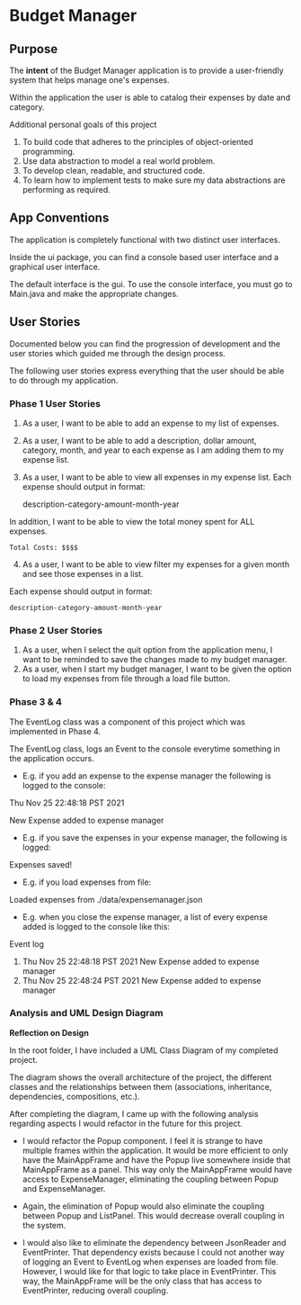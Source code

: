 # Budget Manager

## Purpose
The **intent** of the Budget Manager application is to provide a 
user-friendly system that helps manage one's expenses. 

Within the application the user is able to catalog their expenses by date and category.  

Additional personal goals of this project
1. To build code that adheres to the principles of object-oriented programming.
2. Use data abstraction to model a real world problem. 
3. To develop clean, readable, and structured code. 
4. To learn how to implement tests to make sure my data abstractions are performing
as required. 

## App Conventions
The application is completely functional with two distinct user interfaces.

Inside the ui package, you can find a console based user interface and a 
graphical user interface. 

The default interface is the gui. To use the console
interface, you must go to Main.java and make the appropriate changes.


## User Stories

Documented below you can find the progression of development and 
the user stories which guided me through the design process. 

The following user stories express everything that the user should be able to do
through my application.

### Phase 1 User Stories
1. As a user, I want to be able to add an expense 
to my list of expenses. 
2. As a user, I want to be able to add a description, dollar amount,
category, month, and year to each expense as I am adding 
them to my expense list.
3. As a user, I want to be able to view all expenses in my 
expense list. Each expense should output in format:


    description-category-amount-month-year


In addition, I want to be able to view the total money spent for ALL expenses.


    Total Costs: $$$$


4. As a user, I want to be able to view filter my expenses for a 
given month and see those expenses in a list. 

Each expense should output in format:


    description-category-amount-month-year


### Phase 2 User Stories
1. As a user, when I select the quit option from the application menu, 
I want to be reminded to save the changes made to my budget manager. 
2. As a user, when I start my budget manager, I want to be given
the option to load my expenses from file through a load file button. 


### Phase 3 & 4
The EventLog class was a component of this project which was 
implemented in Phase 4. 

The EventLog class, logs an Event to the console everytime something
in the application occurs. 

- E.g. if you add an expense to the expense manager the following is 
logged to the console:

Thu Nov 25 22:48:18 PST 2021

New Expense added to expense manager


- E.g. if you save the expenses in your expense manager, the following
is logged: 

Expenses saved!

- E.g. if you load expenses from file:

Loaded expenses from ./data/expensemanager.json

- E.g. when you close the expense manager, a list
of every expense added is logged to the console like this:

Event log
1. Thu Nov 25 22:48:18 PST 2021
   New Expense added to expense manager
2. Thu Nov 25 22:48:24 PST 2021
   New Expense added to expense manager


### Analysis and UML Design Diagram
**Reflection on Design**

In the root folder, I have included a UML Class Diagram of my
completed project. 

The diagram shows the overall architecture of the project, the 
different classes and the relationships between them 
(associations, inheritance, dependencies, compositions, etc.).

After completing the diagram, I came up with the following analysis
regarding aspects I would refactor in the future for this project. 


* I would refactor the Popup component. I feel it is strange to have multiple
frames within the application. It would be more efficient to only
have the MainAppFrame and have the Popup live somewhere inside that
MainAppFrame as a panel. This way only the MainAppFrame would have access
to ExpenseManager, eliminating the coupling between Popup and ExpenseManager. 


* Again, the elimination of Popup would also eliminate the coupling between 
Popup and ListPanel. This would decrease overall coupling in the system. 


* I would also like to eliminate the dependency between JsonReader and 
EventPrinter. That dependency exists because I could not another way 
of logging an Event to EventLog when expenses are loaded from file. However,
I would like for that logic to take place in EventPrinter. This way, the 
MainAppFrame will be the only class that has access to EventPrinter, reducing
overall coupling.
